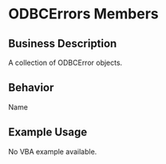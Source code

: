 # ODBCErrors Members

## Business Description
A collection of ODBCError objects.

## Behavior
Name

## Example Usage
No VBA example available.